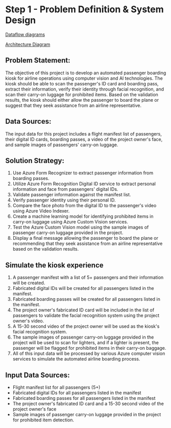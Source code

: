 # Step 1 - Problem Definition & System Design

[Dataflow diagrams](Step%201%20-%20Problem%20Definition%20&%20System%20Design/Dataflow%20diagrams.md)

[Architecture Diagram](Step%201%20-%20Problem%20Definition%20&%20System%20Design/Architecture%20Diagram.md)

## Problem Statement:

The objective of this project is to develop an automated passenger boarding kiosk for airline operations using computer vision and AI technologies. The kiosk should be able to scan the passenger's ID card and boarding pass, extract their information, verify their identity through facial recognition, and scan their carry-on luggage for prohibited items. Based on the validation results, the kiosk should either allow the passenger to board the plane or suggest that they seek assistance from an airline representative.

## Data Sources:

The input data for this project includes a flight manifest list of passengers, their digital ID cards, boarding passes, a video of the project owner's face, and sample images of passengers' carry-on luggage.

## Solution Strategy:

1. Use Azure Form Recognizer to extract passenger information from boarding passes.
2. Utilize Azure Form Recognition Digital ID service to extract personal information and face from passengers' digital IDs.
3. Validate passenger information against the manifest list.
4. Verify passenger identity using their personal ID.
5. Compare the face photo from the digital ID to the passenger's video using Azure Video Indexer.
6. Create a machine learning model for identifying prohibited items in carry-on luggage using Azure Custom Vision services.
7. Test the Azure Custom Vision model using the sample images of passenger carry-on luggage provided in the project.
8. Display a final message allowing the passenger to board the plane or recommending that they seek assistance from an airline representative based on the validation results.

## Simulate the kiosk experience

1. A passenger manifest with a list of 5+ passengers and their information will be created.
2. Fabricated digital IDs will be created for all passengers listed in the manifest.
3. Fabricated boarding passes will be created for all passengers listed in the manifest.
4. The project owner's fabricated ID card will be included in the list of passengers to validate the facial recognition system using the project owner's video.
5. A 15-30 second video of the project owner will be used as the kiosk's facial recognition system.
6. The sample images of passenger carry-on luggage provided in the project will be used to scan for lighters, and if a lighter is present, the passenger will be flagged for prohibited items in their carry-on baggage.
7. All of this input data will be processed by various Azure computer vision services to simulate the automated airline boarding process.

## Input Data Sources:

- Flight manifest list for all passengers (5+)
- Fabricated digital IDs for all passengers listed in the manifest
- Fabricated boarding passes for all passengers listed in the manifest
- The project owner's fabricated ID card and a 15-30 second video of the project owner's face
- Sample images of passenger carry-on luggage provided in the project for prohibited item detection.